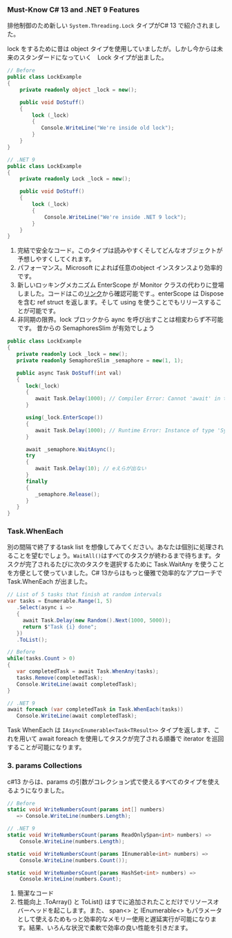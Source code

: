 ### Must-Know C# 13 and .NET 9 Features


排他制御のため新しい `System.Threading.Lock` タイプがC# 13 で紹介されました。


lock をするために昔は object タイプを使用していましたが。しかし今からは未来のスタンダードになっていく　Lock タイプが出ました。

```cs
// Before
public class LockExample 
{
    private readonly object _lock = new();

    public void DoStuff() 
    {
        lock (_lock)
        {
           Console.WriteLine("We're inside old lock");
        }          
    }
}

// .NET 9
public class LockExample 
{
    private readonly Lock _lock = new();

    public void DoStuff() 
    {
        lock (_lock)
        {
            Console.WriteLine("We're inside .NET 9 lock");
        }          
    }
}
```

1. 完結で安全なコード。このタイプは読みやすくそしてどんなオブジェクトが予想しやすくしてくれます。
2. パフォーマンス。Microsoft によれば任意のobject インスタンスより効率的です。
3. 新しいロッキングメカニズム EnterScope が Monitor クラスの代わりに登場しました。コードはこの[リンク](https://gist.github.com/dkorolov1/307588775724e2a920f995998785fb70)から確認可能です.。enterScope は Dispose を含む ref struct を返します。そして using を使うことでもリリースすることが可能です。
4. 非同期の限界。lock ブロックから aync を呼び出すことは相変わらず不可能です。 昔からの SemaphoresSlim が有効でしょう

```cs
public class LockExample 
{
   private readonly Lock _lock = new();
   private readonly SemaphoreSlim _semaphore = new(1, 1);

   public async Task DoStuff(int val)
   {
      lock(_lock)
      {
         await Task.Delay(1000); // Compiler Error: Cannot 'await' in the body of a 'lock' statement
      }

      using(_lock.EnterScope())
      {
         await Task.Delay(1000); // Runtime Error: Instance of type 'System.Threading.Lock.Scope' cannot be preserved across 'await' or 'yield' boundary.
      }

      await _semaphore.WaitAsync();
      try
      {
         await Task.Delay(10); // eえらが出ない
      }
      finally
      {
         _semaphore.Release();
      }
   }
}
```
### Task.WhenEach

別の間隔で終了するtask list を想像してみてください。あなたは個別に処理されることを望むでしょう。`WaitAll()`はすべてのタスクが終わるまで待ちます。タスクが完了されるたびに次のタスクを選択するために Task.WaitAny を使うことを方便として使っていました。C# 13からはもっと優雅で効率的なアプローチで Task.WhenEach が出ました。

```cs
// List of 5 tasks that finish at random intervals
var tasks = Enumerable.Range(1, 5)
   .Select(async i =>
   {
     await Task.Delay(new Random().Next(1000, 5000));
     return $"Task {i} done";
   })
   .ToList();

// Before
while(tasks.Count > 0)
{
   var completedTask = await Task.WhenAny(tasks);
   tasks.Remove(completedTask);
   Console.WriteLine(await completedTask);
}

// .NET 9
await foreach (var completedTask in Task.WhenEach(tasks))
   Console.WriteLine(await completedTask);
```


Task WhenEach は `IAsyncEnumerable<Task<TResult>>` タイプを返します、これを用いて await foreach を使用してタスクが完了される順番で iterator を巡回することが可能になります。

### 3. params Collections

c#13 からは、params の引数がコレクション式で使えるすべてのタイプを使えるようになりました。



```cs
// Before
static void WriteNumbersCount(params int[] numbers)
   => Console.WriteLine(numbers.Length);

// .NET 9
static void WriteNumbersCount(params ReadOnlySpan<int> numbers) =>
    Console.WriteLine(numbers.Length);

static void WriteNumbersCount(params IEnumerable<int> numbers) =>
    Console.WriteLine(numbers.Count());

static void WriteNumbersCount(params HashSet<int> numbers) =>
    Console.WriteLine(numbers.Count);
```

1. 簡潔なコード
2. 性能向上
   .ToArray() と ToList() はすでに追加されたことだけでリソースオバーヘッドを起こします。また、 span<> と IEnumerable<> もパラメータとして使えるためもっと効率的なメモリー使用と遅延実行が可能になります。結果、いろんな状況で柔軟で効率の良い性能を引きだます。